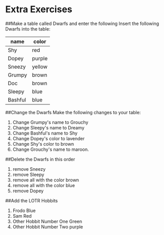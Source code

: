 # Extra Exercises

##Make a table called Dwarfs and enter the following
Insert the following Dwarfs into the table:

| name  | color  |
|-------| ------ |
|Shy	|	red |
|Dopey  | purple |
|Sneezy | yellow |
|Grumpy | brown  |
|Doc    | brown  |
|Sleepy | blue   |
|Bashful| blue   |

##Change the Dwarfs
Make the following changes to your table:  
1. Change Grumpy's name to Grouchy  
2. Change Sleepy's name to Dreamy  
3. Change Bashful's name to Shy  
4. Change Dopey's color to lavender  
5. Change Shy's color to brown  
6. Change Grouchy's name to maroon.


##Delete the Dwarfs in this order

1. remove Sneezy
2. remove Sleepy
3. remove all with the color brown
4. remove all with the color blue
5. remove Dopey


##Add the LOTR Hobbits

1. Frodo Blue
2. Sam Red
3. Other Hobbit Number One Green
4. Other Hobbit Number Two purple

